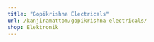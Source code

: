 ```yaml
---
title: "Gopikrishna Electricals"
url: /kanjiramattom/gopikrishna-electricals/
shop: Elektronik
---
```


